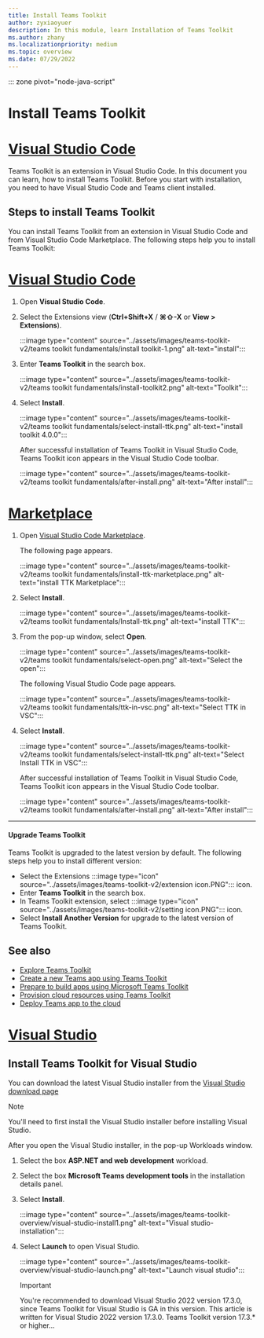 ```yaml
---
title: Install Teams Toolkit 
author: zyxiaoyuer
description: In this module, learn Installation of Teams Toolkit
ms.author: zhany
ms.localizationpriority: medium
ms.topic: overview
ms.date: 07/29/2022
---
```


::: zone pivot="node-java-script"

# Install Teams Toolkit

# [Visual Studio Code](#tab/vscode)

Teams Toolkit is an extension in Visual Studio Code. In this document you can learn, how to install Teams Toolkit. Before you start with installation, you need to have Visual Studio Code and Teams client installed.

## Steps to install Teams Toolkit

You can install Teams Toolkit from an extension in Visual Studio Code and from Visual Studio Code Marketplace. The following steps help you to install Teams Toolkit:

# [Visual Studio Code](#tab/vscode)

1. Open **Visual Studio Code**.
1. Select the Extensions view (**Ctrl+Shift+X** / **⌘⇧-X** or **View > Extensions**).

   :::image type="content" source="../assets/images/teams-toolkit-v2/teams toolkit fundamentals/install toolkit-1.png" alt-text="install":::

1. Enter **Teams Toolkit** in the search box.

   :::image type="content" source="../assets/images/teams-toolkit-v2/teams toolkit fundamentals/install-toolkit2.png" alt-text="Toolkit":::

1. Select **Install**.
  
   :::image type="content" source="../assets/images/teams-toolkit-v2/teams toolkit fundamentals/select-install-ttk.png" alt-text="install toolkit 4.0.0":::

   After successful installation of Teams Toolkit in Visual Studio Code, Teams Toolkit icon appears in the Visual Studio Code toolbar.

   :::image type="content" source="../assets/images/teams-toolkit-v2/teams toolkit fundamentals/after-install.png" alt-text="After install":::

# [Marketplace](#tab/marketplace)

1. Open [Visual Studio Code Marketplace](https://marketplace.visualstudio.com/items?itemName=TeamsDevApp.ms-teams-vscode-extension).

   The following page appears.

   :::image type="content" source="../assets/images/teams-toolkit-v2/teams toolkit fundamentals/install-ttk-marketplace.png" alt-text="install TTK Marketplace":::

1. Select **Install**.

   :::image type="content" source="../assets/images/teams-toolkit-v2/teams toolkit fundamentals/Install-ttk.png" alt-text="install TTK":::

1. From the pop-up window, select **Open**.

   :::image type="content" source="../assets/images/teams-toolkit-v2/teams toolkit fundamentals/select-open.png" alt-text="Select the open":::

   The following Visual Studio Code page appears.

   :::image type="content" source="../assets/images/teams-toolkit-v2/teams toolkit fundamentals/ttk-in-vsc.png" alt-text="Select TTK in VSC":::

1. Select **Install**.

   :::image type="content" source="../assets/images/teams-toolkit-v2/teams toolkit fundamentals/select-install-ttk.png" alt-text="Select Install TTK in VSC":::

   After successful installation of Teams Toolkit in Visual Studio Code, Teams Toolkit icon appears in the Visual Studio Code toolbar.

   :::image type="content" source="../assets/images/teams-toolkit-v2/teams toolkit fundamentals/after-install.png" alt-text="After install":::

---

#### Upgrade Teams Toolkit

Teams Toolkit is upgraded to the latest version by default. The following steps help you to install different version:

* Select the Extensions :::image type="icon" source="../assets/images/teams-toolkit-v2/extension icon.PNG"::: icon.
* Enter **Teams Toolkit**  in the search box.
* In Teams Toolkit extension, select :::image type="icon" source="../assets/images/teams-toolkit-v2/setting icon.PNG"::: icon.
* Select **Install Another Version** for upgrade to the latest version of Teams Toolkit.

## See also

* [Explore Teams Toolkit](explore-Teams-Toolkit.md)
* [Create a new Teams app using Teams Toolkit](create-new-project.md)
* [Prepare to build apps using Microsoft Teams Toolkit](build-environments.md)
* [Provision cloud resources using Teams Toolkit](provision.md)
* [Deploy Teams app to the cloud](deploy.md)

# [Visual Studio](#tab/vs)

## Install Teams Toolkit for Visual Studio

You can download the latest Visual Studio installer from the [Visual Studio download page](https://visualstudio.microsoft.com/vs/preview/)

> [!NOTE]
> You'll need to first install the Visual Studio installer before installing Visual Studio.

After you open the Visual Studio installer, in the pop-up Workloads window.

1. Select the box **ASP.NET and web development** workload.
1. Select the box **Microsoft Teams development tools** in the installation details panel.
1. Select **Install**.

   :::image type="content" source="../assets/images/teams-toolkit-overview/visual-studio-install1.png" alt-text="Visual studio-installation":::

1. Select **Launch** to open Visual Studio.

    :::image type="content" source="../assets/images/teams-toolkit-overview/visual-studio-launch.png" alt-text="Launch visual studio":::

   > [!IMPORTANT]
   > You're recommended to download Visual Studio 2022 version 17.3.0, since Teams Toolkit for Visual Studio is GA in this version. This article is written for Visual Studio 2022 version 17.3.0. Teams Toolkit version 17.3.* or higher...
